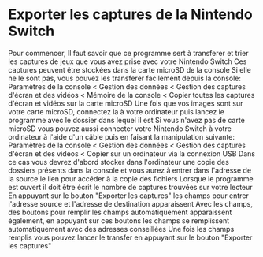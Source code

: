 # Exporter les captures de la Nintendo Switch

Pour commencer, 
Il faut savoir que ce programme sert à transferer et trier les captures de jeux que vous avez prise avec votre Nintendo Switch
Ces captures peuvent être stockées dans la carte microSD de la console
Si elle ne le sont pas, vous pouvez les transferer facilement depuis la console: 
  Paramètres de la console < Gestion des données < Gestion des captures d'écran et des vidéos < Mémoire de la console < Copier toutes les captures d'écran et vidéos sur la carte microSD
Une fois que vos images sont sur votre carte microSD, connectez la à votre ordinateur puis lancez le programme avec le dossier dans lequel il est
Si vous n'avez pas de carte microSD vous pouvez aussi connecter votre Nintendo Switch à votre ordinateur à l'aide d'un câble puis en faisant la manipulation suivante:
  Paramètres de la console < Gestion des données < Gestion des captures d'écran et des vidéos < Copier sur un ordinateur via la connexion USB
Dans ce cas vous devrez d'abord stocker dans l'ordinateur une copie des dossiers présents dans la console et vous aurez à entrer dans l'adresse de la source le lien pour accéder à la copie des fichiers
Lorsque le programme est ouvert il doit être écrit le nombre de captures trouvées sur votre lecteur
En appuyant sur le bouton "Exporter les captures" les champs pour entrer l'adresse source et l'adresse de destination apparaissent
Avec les champs, des boutons pour remplir les champs automatiquement apparaissent également, en appuyant sur ces boutons les champs se remplissent automatiquement avec des adresses conseillées
Une fois les champs remplis vous pouvez lancer le transfer en appuyant sur le bouton "Exporter les captures"
